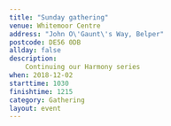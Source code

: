 ```yaml
---
title: "Sunday gathering"
venue: Whitemoor Centre
address: "John O\'Gaunt\'s Way, Belper"
postcode: DE56 0DB
allday: false
description: 
    Continuing our Harmony series
when: 2018-12-02
starttime: 1030
finishtime: 1215
category: Gathering
layout: event
---
```

